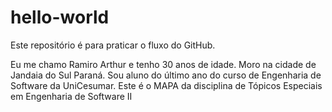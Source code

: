 # hello-world
Este repositório é para praticar o fluxo do GitHub.

Eu me chamo Ramiro Arthur e tenho 30 anos de idade.
Moro na cidade de Jandaia do Sul Paraná.
Sou aluno do último ano do curso de Engenharia de Software da UniCesumar.
Este é o MAPA da disciplina de Tópicos Especiais em Engenharia de Software II


